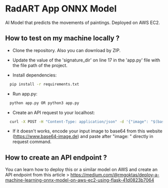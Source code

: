 # RadART App ONNX Model
AI Model that predicts the movements of paintings. Deployed on AWS EC2.
## How to test on my machine locally ?

- Clone the repository. Also you can download by ZIP.

- Update the value of the 'signature_dir' on line 17 in the 'app.py' file with the file path of the project.

- Install dependencies:
```bash
  pip install -r requirements.txt
```

- Run app.py:
```bash
  python app.py OR python3 app.py
```
- Create an API request to your localhost: 
```bash
  curl -X POST -H "Content-Type: application/json" -d '{"image": "$(base64 -w 0 YOUR_INPUT_IMAGE_PATH OR BASE64 FORMAT OF INPUT IMAGE)"}' http://127.0.0.1:5000/predict
```
- If it doesn't works, encode your input image to base64 from this website (https://www.base64-image.de) and paste after "image: " directly in request command.


## How to create an API endpoint ?

You can learn how to deploy this or a similar model on AWS and create an API endpoint from this article > 
https://medium.com/@rmgoktas/deploy-a-machine-learning-onnx-model-on-aws-ec2-using-flask-41d0823b7064

  
